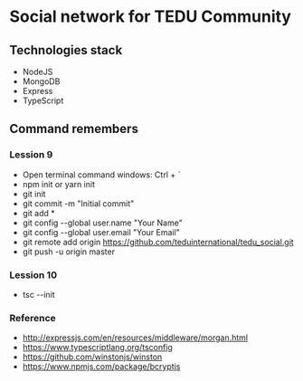# Social network for TEDU Community

## Technologies stack

- NodeJS
- MongoDB
- Express
- TypeScript

## Command remembers

### Lession 9

- Open terminal command windows: Ctrl + `
- npm init or yarn init
- git init
- git commit -m "Initial commit"
- git add \*
- git config --global user.name "Your Name"
- git config --global user.email "Your Email"
- git remote add origin https://github.com/teduinternational/tedu_social.git
- git push -u origin master

### Lession 10

- tsc --init

### Reference

- http://expressjs.com/en/resources/middleware/morgan.html
- https://www.typescriptlang.org/tsconfig
- https://github.com/winstonjs/winston
- https://www.npmjs.com/package/bcryptjs
